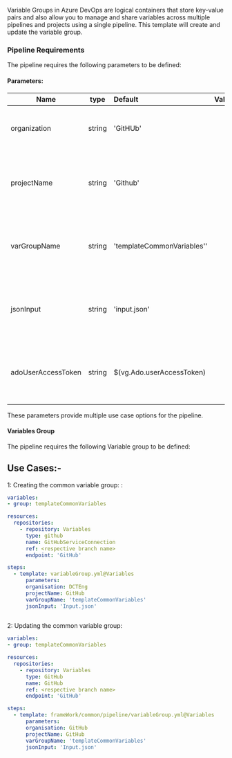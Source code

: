 Variable Groups in Azure DevOps are logical containers that store key-value pairs and also allow you to manage and share variables across multiple pipelines and projects using a single pipeline.
This template will create and update the variable group.

### Pipeline Requirements

The pipeline requires the following parameters to be defined:
#### Parameters:

| Name  | type | Default | Values | Optional/Required | Comments |
| ------------- | :-------------: | :------------- | ------------- | ------------- | ------------- |
| organization | string | 'GitHUb' | | Required | It will be name of your Azure DevOps organization |
| projectName | string | 'Github' | | Required | It is mandatory to have a project name of your Organization |
| varGroupName | string | 'templateCommonVariables'' | | Required | Name of the variable group that you want to be updated in your Ado Library. |
| jsonInput | string | 'input.json' | | Required | Location of JSON file that contains variables for the variable group. |
| adoUserAccessToken | string | $(vg.Ado.userAccessToken) | | Required | ADO Personal Access Token to access variable group |


 These parameters provide multiple use case options for the pipeline.

#### Variables Group

The pipeline requires the following Variable group to be defined:


## Use Cases:- 

1:  Creating  the common variable group: : 
```yaml
variables:
- group: templateCommonVariables

resources:
  repositories:
    - repository: Variables
      type: github
      name: GitHubServiceConnection
      ref: <respective branch name>
      endpoint: 'GitHub'

steps:
  - template: variableGroup.yml@Variables
      parameters:
      organisation: DCTEng
      projectName: GitHub
      varGroupName: 'templateCommonVariables'
      jsonInput: 'Input.json'
      
```

2:  Updating the common variable group:

```yaml
variables:
- group: templateCommonVariables

resources:
  repositories:
    - repository: Variables
      type: GitHub
      name: GitHub
      ref: <respective branch name>
      endpoint: 'GitHub'

steps:
  - template: frameWork/common/pipeline/variableGroup.yml@Variables
      parameters:
      organisation: GitHub
      projectName: GitHub
      varGroupName: 'templateCommonVariables'
      jsonInput: 'Input.json'
      
```
